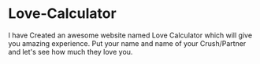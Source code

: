 # Love-Calculator
I have Created an awesome website named Love Calculator which will give you amazing experience.
Put your name and name of your Crush/Partner and let's see how much they love you.
